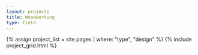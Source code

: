```yaml
---
layout: projects
title: Woodworking
type: field
---
```


{% assign project_list = site.pages | where: "type", "design" %}
{% include project_grid.html %}


